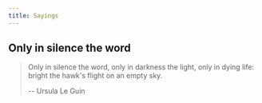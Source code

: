 ```yaml
---
title: Sayings
---
```


## Only in silence the word

> Only in silence the word, only in darkness the light, only in dying life: bright the hawk's flight on an empty sky.
>
> -- Ursula Le Guin

